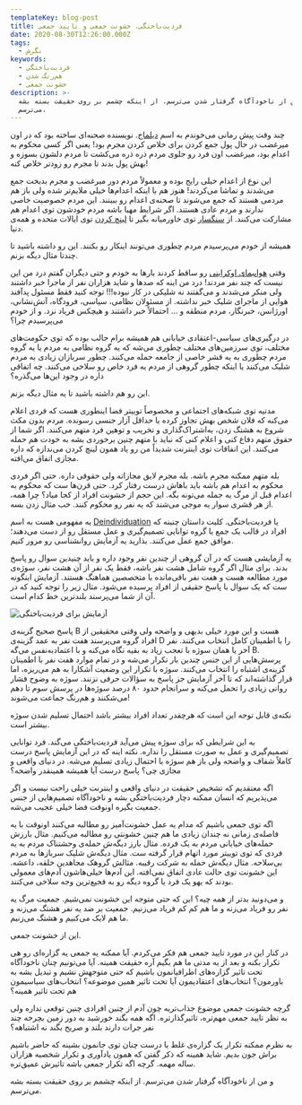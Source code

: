 ```yaml
---
templateKey: blog-post
title: فردیت‌باختگی، خشونت جمعی و تایید جمعی
date: 2020-08-30T12:26:00.000Z
tags:
  - نگرش
keywords:
  - فردیت‌باختگی
  - هم‌رنگ شدن
  - خشونت جمعی
description: >-
  و من از ناخودآگاه گرفتار شدن می‌ترسم. از اینکه چشمم بر روی حقیقت بسته بشه
  می‌ترسم.
---
```

چند وقت پیش رمانی می‌خوندم به اسم [دیلماج](https://www.goodreads.com/book/show/2077679). نویسنده صحنه‌ای ساخته بود که در اون میرغضب در حال پول جمع کردن برای خلاص کردن مجرم بود! یعنی اگر کسی محکوم به اعدام بود، میرغضب اون فرد رو جلوی مردم ذره ذره می‌کشت تا مردم دلشون بسوزه و بهش پول بدند تا مجرم رو زودتر خلاص کنه!

این نوع از اعدام خیلی رایج بوده و معمولاً مردم دور میرغضب و مجرم بدبخت جمع می‌شدند و تماشا می‌کردند! هنوز هم با اینکه اعدام‌ها خیلی ملایم‌تر شده ولی باز هم مردمی هستند که جمع می‌شوند تا صحنه‌ی اعدام رو ببینند. این مردم خصوصیت خاصی ندارند و مردم عادی هستند. اگر شرایط مهیا باشه مردم خودشون توی اعدام هم مشارکت می‌کنند. از [سنگسار](https://fa.wikipedia.org/wiki/%D8%B3%D9%86%DA%AF%D8%B3%D8%A7%D8%B1) توی خاورمیانه بگیر تا [لینچ کردن](https://fa.wikipedia.org/wiki/%D9%84%DB%8C%D9%86%DA%86_%DA%A9%D8%B1%D8%AF%D9%86) توی ایالات متحده و همه‌ی دنیا.

همیشه از خودم می‌پرسیدم مردم چطوری می‌تونند اینکار رو بکنند. این رو داشته باشید تا چندتا مثال دیگه بزنم.

وقتی [هواپیمای اوکراینی](https://fa.wikipedia.org/wiki/%D9%BE%D8%B1%D9%88%D8%A7%D8%B2_%D8%B4%D9%85%D8%A7%D8%B1%D9%87_%DB%B7%DB%B5%DB%B2_%D9%87%D9%88%D8%A7%D9%BE%DB%8C%D9%85%D8%A7%DB%8C%DB%8C_%D8%A8%DB%8C%D9%86%E2%80%8C%D8%A7%D9%84%D9%85%D9%84%D9%84%DB%8C_%D8%A7%D9%88%DA%A9%D8%B1%D8%A7%DB%8C%D9%86) رو ساقط کردند بارها به خودم و حتی دیگران گفتم درد من این نیست که چند نفر مردند! درد من اینه که صدها و شاید هزاران نفر از ماجرا خبر داشتند ولی منکر می‌شدند و می‌گفتند نه شلیکی در کار نبوده!!! توجه کنید فقط مسئول پدآفند هوایی از ماجرای شلیک خبر نداشته. از مسئولان نظامی، سیاسی، فرودگاه، آتش‌نشانی، اورژانس، خبرنگار،‌ مردم منطقه و … احتمالاً خبر داشتند و هیچکس فریاد نزد. و از خودم می‌پرسیدم چرا؟

در درگیری‌های سیاسی-اعتقادی خیابانی هم همیشه برام جالب بوده که توی حکومت‌های مختلف، توی سرزمین‌های مختلف چطوری می‌شه که یه گروه نظامی به مردم یا یه گروه مردم چطوری به یه قشر خاصی از جامعه حمله می‌کنند. چطور سربازان زیادی به مردم شلیک می‌کنند یا اینکه چطور گروهی از مردم یه فرد خاص رو سلاخی می‌کنند. چه اتفاقی داره در وجود این‌ها می‌گذره؟

این رو هم داشته باشید تا یه مثال دیگه بزنم.

مدتیه توی شبکه‌های اجتماعی و مخصوصاً توییتر فضا اینطوری هست که فردی اعلام می‌کنه که فلان شخص بهش تجاوز کرده یا حداقل آزار جنسی رسونده. مردم بدون مکث شروع به هشتگ زدن، به‌اشتراک‌گذاری و تخریب و توهین فرد متهم می‌کنند. اگر شما از حقوق متهم دفاع کنی و اعلام کنی که نباید با متهم چنین برخوردی بشه به خودت هم حمله می‌کنند. این اتفاقات توی اینترنت شدیداً من رو یاد همون لینچ کردن می‌ندازه که داره مجازی اتفاق می‌افته.

بله متهم ممکنه مجرم باشه. بله مجرم لایق مجازاته ولی حقوقی داره. حتی اگر فردی محکوم به اعدام هم باشه باید باهاش درست رفتار کرد. حتی قرن‌ها ست که محکوم به اعدام قبل از مرگ یه جمله می‌تونه بگه. این حجم از خشونت افراد از کجا میاد؟ چرا همه، از هر قشری سوار یه موجی می‌شند که یه نفر رو محکوم کنند. خب مثال زدن بسه.

یه مفهومی هست به اسم [Deindividuation](https://en.wikipedia.org/wiki/Deindividuation) یا فردیت‌باختگی. کلیت داستان چنینه که افراد در قالب یک جمع یا گروه توانایی تصمیم‌گیری و عمل مستقل رو از دست می‌دهند؛ موافق جمع عمل می‌کنند. بذارید یه آزمایش روانشناسی رو مرور کنیم.

یه آزمایشی هست که در آن گروهی از چندین نفر وجود داره و باید چنیدین سوال رو پاسخ بدند. برای مثال اگر گروه شامل هشت نفر باشه، فقط یک نفر از آن هشت نفر، سوژه‌ی مورد مطالعه هست و هفت نفر باقی‌مانده با متخصصین هماهنگ هستند. آزمایش اینگونه ست که یک سوال با پاسخ حقیقی از افراد پرسیده می‌شود. مثال زیر را توجه کنید که در آن از شما می‌پرسند بلندترین خط کدام است.

![آزمایش برای فردیت‌باختگی](/img/emdp8e8w4aeczz1.png "آزمایش برای فردیت‌باختگی")

پاسخ صحیح گزینه‌ی B هست و این مورد خیلی بدیهی و واضحه ولی وقتی محقیقین از افراد گروه می‌پرسند هفت نفر به عمد گزینه‌ی D را با اطمینان کامل انتخاب می‌کنند. نفر آخر یا همان سوژه با تعجب زیاد به بقیه نگاه می‌کنه و با اعتمادبه‌نفس می‌گه B. پرسش‌هایی از این جنس چندین بار تکرار می‌شه و در تمام موارد هفت نفر با اطمینان گزینه‌ی اشتباه را انتخاب می‌کنند. سوژه با تکرار این وضعیت آشکارا به هم می‌ریزه، اما قرار گذاشته‌اند که تا آخر آزمایش جز پاسخ به سؤالات حرفی نزنند. سوژه به وضوح فشار روانی زیادی را تحمل می‌کنه و سرانجام حدود ۸۰ درصد سوژه‌ها در پرسش سوم تا دهم می‌شکنند و هم‌رنگ جماعت می‌شوند!

نکته‌ی قابل توجه این است که هرچقدر تعداد افراد بیشتر باشد احتمال تسلیم شدن سوژه بیشتر است.

به این شرایطی که برای سوژه پیش می‌آید فردیت‌باختگی می‌گند. فرد توانایی تصمیم‌گیری و عمل به صورت مستقل را نداره. نکته اینه که در این آزمایش پاسخ درست کاملاً شفاف و واضحه ولی باز هم سوژه با احتمال زیادی تسلیم می‌شه. در دنیای واقعی و مجازی چی؟ پاسخ درست آیا همیشه همینقدر واضحه؟

اگه معتقدیم که تشخیص حقیقت در دنیای واقعی و اینترنت خیلی راحت نیست و اگر می‌پذیریم که انسان ممکنه دچار فردیت‌باختگی بشه و ناخودآگاه تصمیم‌هایی از جنس جمعیت بگیره اونوقت فضا خیلی عجیب می‌شه.

اگه توی جمعی باشیم که مدام یه عمل خشونت‌آمیز رو مطالبه می‌کنند اونوقت با یه فاصله‌ی زمانی نه چندان زیادی ما هم چنین خشونتی رو مطالبه می‌کنیم. مثال بارزش حمله‌های خیابانی مردم به یک فرده. مثال بارز دیگه‌ش حمله‌ی وحشتناک مردم به یه فردی که توی توییتر مورد اتهام قرار گرفته ست. مثال دیگه‌ش شلیک سربازها به مردم بی‌سلاحه. مثال دیگه‌ش حمله به شرکت رقیبه. مثالش گروهک مجاهدین خلقه، داعشه. این خشونت توی حالت عادی اتفاق نمی‌افته. این آدم‌ها خیلی‌هاشون آدم‌های معمولی بودند که یهو یک فرد یا گروه دیگه رو به فجیع‌ترین وجه سلاخی می‌کنند.

و می‌دونید بدتر از همه چیه؟ این که حتی متوجه این خشونت نمی‌شیم. جمعیت مرگ یه نفر رو فریاد می‌زنه و ما هم کم کم فریاد می‌زنیم. جمعیت بر ضد یه نفر هشتگ می‌زنه و ما هم لایک می‌کنیم و هشتگ می‌زنیم.

این از خشونت جمعی.

در کنار این در مورد تایید جمعی هم فکر می‌کردم. آیا ممکنه یه جمعی یه گزاره‌ای رو هی تکرار بکنه و بعد از یه مدتی ما هم بگیم آره حقیقت همینه. آیا می‌تونیم چنان ناخودآگاه تحت تاثیر گزاره‌های اطرافیانمون باشیم که حتی متوجهش نشیم و تبدیل بشه به باورمون؟ انتخاب‌های اعتقادیمون آیا تحت تاثیر همین موضوعه؟ انتخاب‌های سیاسیمون هم تحت تاثیر همینه؟

گرچه خشونت جمعی موضوع جذاب‌تریه چون آدم از چنین افرادی چنین توقعی نداره ولی به نظر تایید جمعی مهم‌تره، تاثیرگذارتره. اگه همه بگند خورشید به دور زمین بچرخه چند نفر جرات دارند بلند و صریح بگند نه اشتباهه؟



به نظرم ممکنه تکرار یک گزاره‌ی غلط یا درست چنان توی جانمون بشینه که حاضر باشیم براش جون بدیم. شاید همینه که ذکر گفتن که همون یادآوری و تکرار شخصیه هزاران ساله مهمه. گرچه اگه تکرار جمعی باشه تاثیرش عمیق‌تره.

و من از ناخودآگاه گرفتار شدن می‌ترسم. از اینکه چشمم بر روی حقیقت بسته بشه می‌ترسم.